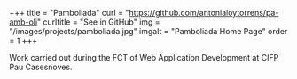 +++
title = "Pamboliada"
curl = "https://github.com/antonialoytorrens/pa-amb-oli"
curltitle = "See in GitHub"
img = "/images/projects/pamboliada.jpg"
imgalt = "Pamboliada Home Page"
order = 1
+++

Work carried out during the FCT of Web Application Development at CIFP Pau Casesnoves.